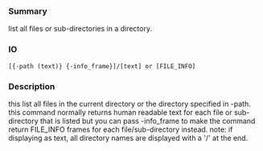 ### Summary ###

list all files or sub-directories in a directory.

### IO ###

```[{-path (text)} {-info_frame}]/[text] or [FILE_INFO]```

### Description ###

this list all files in the current directory or the directory specified in -path. this command normally returns human readable text for each file or sub-directory that is listed but you can pass -info_frame to make the command return FILE_INFO frames for each file/sub-directory instead. note: if displaying as text, all directory names are displayed with a '/' at the end.